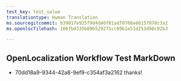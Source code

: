 ```yaml
---
test_key: test_value
translationtype: Human Translation
ms.sourcegitcommit: b39017e925f9d4d46f81adf0766e66157070c3a2
ms.openlocfilehash: 166fbd335b096529271cc09b1e51d253d98c92b3

---
```

## OpenLocalization Workflow Test MarkDown
* 70dd18a9-9344-42a8-9ef9-c354af3a2162 thanks!


<!--HONumber=Feb17_HO2-->


